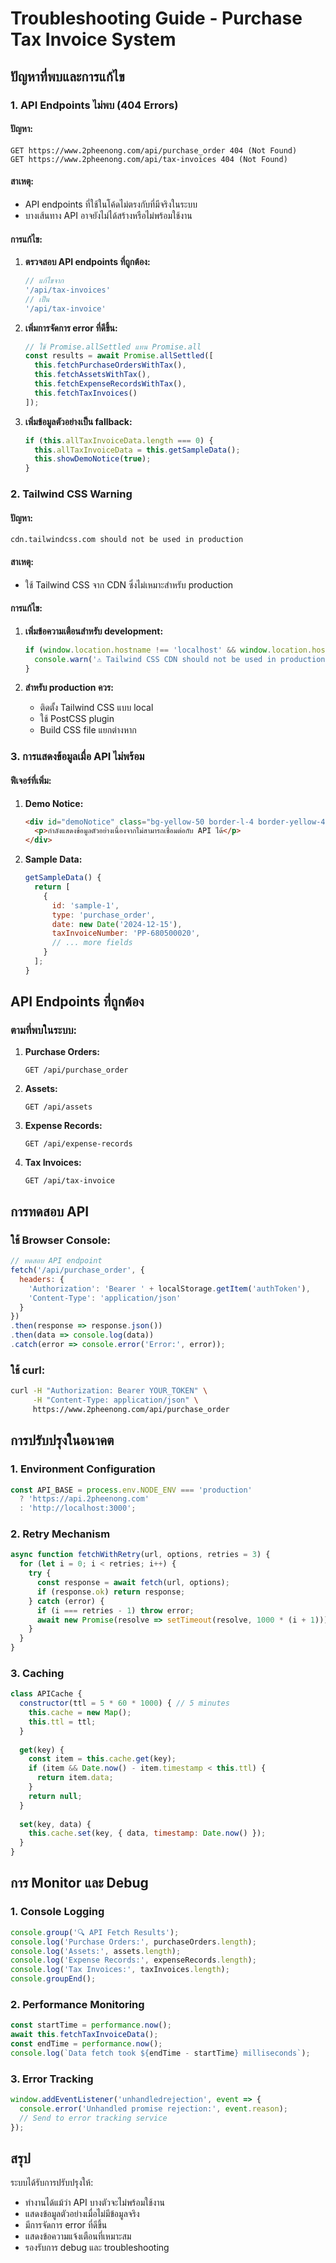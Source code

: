 # Troubleshooting Guide - Purchase Tax Invoice System

## ปัญหาที่พบและการแก้ไข

### 1. API Endpoints ไม่พบ (404 Errors)

#### ปัญหา:
```
GET https://www.2pheenong.com/api/purchase_order 404 (Not Found)
GET https://www.2pheenong.com/api/tax-invoices 404 (Not Found)
```

#### สาเหตุ:
- API endpoints ที่ใช้ในโค้ดไม่ตรงกับที่มีจริงในระบบ
- บางเส้นทาง API อาจยังไม่ได้สร้างหรือไม่พร้อมใช้งาน

#### การแก้ไข:

1. **ตรวจสอบ API endpoints ที่ถูกต้อง:**
   ```javascript
   // แก้ไขจาก
   '/api/tax-invoices' 
   // เป็น
   '/api/tax-invoice'
   ```

2. **เพิ่มการจัดการ error ที่ดีขึ้น:**
   ```javascript
   // ใช้ Promise.allSettled แทน Promise.all
   const results = await Promise.allSettled([
     this.fetchPurchaseOrdersWithTax(),
     this.fetchAssetsWithTax(),
     this.fetchExpenseRecordsWithTax(),
     this.fetchTaxInvoices()
   ]);
   ```

3. **เพิ่มข้อมูลตัวอย่างเป็น fallback:**
   ```javascript
   if (this.allTaxInvoiceData.length === 0) {
     this.allTaxInvoiceData = this.getSampleData();
     this.showDemoNotice(true);
   }
   ```

### 2. Tailwind CSS Warning

#### ปัญหา:
```
cdn.tailwindcss.com should not be used in production
```

#### สาเหตุ:
- ใช้ Tailwind CSS จาก CDN ซึ่งไม่เหมาะสำหรับ production

#### การแก้ไข:

1. **เพิ่มข้อความเตือนสำหรับ development:**
   ```javascript
   if (window.location.hostname !== 'localhost' && window.location.hostname !== '127.0.0.1') {
     console.warn('⚠️ Tailwind CSS CDN should not be used in production.');
   }
   ```

2. **สำหรับ production ควร:**
   - ติดตั้ง Tailwind CSS แบบ local
   - ใช้ PostCSS plugin
   - Build CSS file แยกต่างหาก

### 3. การแสดงข้อมูลเมื่อ API ไม่พร้อม

#### ฟีเจอร์ที่เพิ่ม:

1. **Demo Notice:**
   ```html
   <div id="demoNotice" class="bg-yellow-50 border-l-4 border-yellow-400 p-4 hidden">
     <p>กำลังแสดงข้อมูลตัวอย่างเนื่องจากไม่สามารถเชื่อมต่อกับ API ได้</p>
   </div>
   ```

2. **Sample Data:**
   ```javascript
   getSampleData() {
     return [
       {
         id: 'sample-1',
         type: 'purchase_order',
         date: new Date('2024-12-15'),
         taxInvoiceNumber: 'PP-680500020',
         // ... more fields
       }
     ];
   }
   ```

## API Endpoints ที่ถูกต้อง

### ตามที่พบในระบบ:

1. **Purchase Orders:**
   ```
   GET /api/purchase_order
   ```

2. **Assets:**
   ```
   GET /api/assets
   ```

3. **Expense Records:**
   ```
   GET /api/expense-records
   ```

4. **Tax Invoices:**
   ```
   GET /api/tax-invoice
   ```

## การทดสอบ API

### ใช้ Browser Console:
```javascript
// ทดสอบ API endpoint
fetch('/api/purchase_order', {
  headers: {
    'Authorization': 'Bearer ' + localStorage.getItem('authToken'),
    'Content-Type': 'application/json'
  }
})
.then(response => response.json())
.then(data => console.log(data))
.catch(error => console.error('Error:', error));
```

### ใช้ curl:
```bash
curl -H "Authorization: Bearer YOUR_TOKEN" \
     -H "Content-Type: application/json" \
     https://www.2pheenong.com/api/purchase_order
```

## การปรับปรุงในอนาคต

### 1. Environment Configuration
```javascript
const API_BASE = process.env.NODE_ENV === 'production' 
  ? 'https://api.2pheenong.com' 
  : 'http://localhost:3000';
```

### 2. Retry Mechanism
```javascript
async function fetchWithRetry(url, options, retries = 3) {
  for (let i = 0; i < retries; i++) {
    try {
      const response = await fetch(url, options);
      if (response.ok) return response;
    } catch (error) {
      if (i === retries - 1) throw error;
      await new Promise(resolve => setTimeout(resolve, 1000 * (i + 1)));
    }
  }
}
```

### 3. Caching
```javascript
class APICache {
  constructor(ttl = 5 * 60 * 1000) { // 5 minutes
    this.cache = new Map();
    this.ttl = ttl;
  }
  
  get(key) {
    const item = this.cache.get(key);
    if (item && Date.now() - item.timestamp < this.ttl) {
      return item.data;
    }
    return null;
  }
  
  set(key, data) {
    this.cache.set(key, { data, timestamp: Date.now() });
  }
}
```

## การ Monitor และ Debug

### 1. Console Logging
```javascript
console.group('🔍 API Fetch Results');
console.log('Purchase Orders:', purchaseOrders.length);
console.log('Assets:', assets.length);
console.log('Expense Records:', expenseRecords.length);
console.log('Tax Invoices:', taxInvoices.length);
console.groupEnd();
```

### 2. Performance Monitoring
```javascript
const startTime = performance.now();
await this.fetchTaxInvoiceData();
const endTime = performance.now();
console.log(`Data fetch took ${endTime - startTime} milliseconds`);
```

### 3. Error Tracking
```javascript
window.addEventListener('unhandledrejection', event => {
  console.error('Unhandled promise rejection:', event.reason);
  // Send to error tracking service
});
```

## สรุป

ระบบได้รับการปรับปรุงให้:
- ทำงานได้แม้ว่า API บางตัวจะไม่พร้อมใช้งาน
- แสดงข้อมูลตัวอย่างเมื่อไม่มีข้อมูลจริง
- มีการจัดการ error ที่ดีขึ้น
- แสดงข้อความแจ้งเตือนที่เหมาะสม
- รองรับการ debug และ troubleshooting
